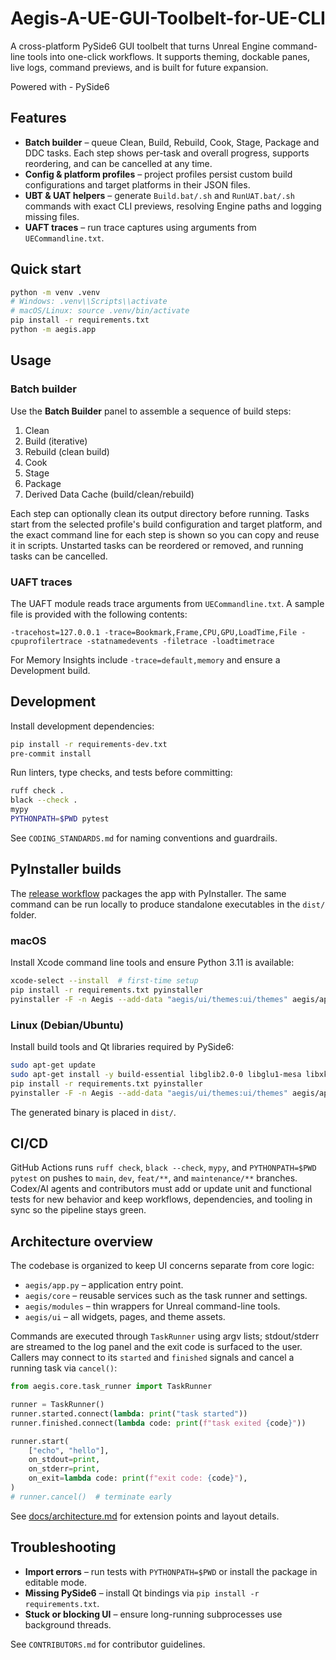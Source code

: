 # Aegis-A-UE-GUI-Toolbelt-for-UE-CLI

A cross-platform PySide6 GUI toolbelt that turns Unreal Engine command-line tools into one-click workflows. It supports theming,
dockable panes, live logs, command previews, and is built for future expansion.

Powered with - PySide6

## Features

- **Batch builder** – queue Clean, Build, Rebuild, Cook, Stage, Package and DDC tasks. Each step shows per-task and overall progress,
  supports reordering, and can be cancelled at any time.
- **Config & platform profiles** – project profiles persist custom build configurations and target platforms in their JSON files.
- **UBT & UAT helpers** – generate `Build.bat/.sh` and `RunUAT.bat/.sh` commands with exact CLI previews, resolving Engine paths and
  logging missing files.
- **UAFT traces** – run trace captures using arguments from `UECommandline.txt`.

## Quick start

```bash
python -m venv .venv
# Windows: .venv\\Scripts\\activate
# macOS/Linux: source .venv/bin/activate
pip install -r requirements.txt
python -m aegis.app
```

## Usage

### Batch builder

Use the **Batch Builder** panel to assemble a sequence of build steps:

1. Clean
2. Build (iterative)
3. Rebuild (clean build)
4. Cook
5. Stage
6. Package
7. Derived Data Cache (build/clean/rebuild)

Each step can optionally clean its output directory before running. Tasks start from the selected profile's
build configuration and target platform, and the exact command line for each step is shown so you can copy
and reuse it in scripts. Unstarted tasks can be reordered or removed, and running tasks can be cancelled.

### UAFT traces

The UAFT module reads trace arguments from `UECommandline.txt`. A sample file is provided with the following contents:

```
-tracehost=127.0.0.1 -trace=Bookmark,Frame,CPU,GPU,LoadTime,File -cpuprofilertrace -statnamedevents -filetrace -loadtimetrace
```

For Memory Insights include `-trace=default,memory` and ensure a Development build.

## Development

Install development dependencies:

```bash
pip install -r requirements-dev.txt
pre-commit install
```

Run linters, type checks, and tests before committing:

```bash
ruff check .
black --check .
mypy
PYTHONPATH=$PWD pytest
```

See `CODING_STANDARDS.md` for naming conventions and guardrails.

## PyInstaller builds

The [release workflow](.github/workflows/release.yml) packages the app with
PyInstaller. The same command can be run locally to produce standalone
executables in the `dist/` folder.

### macOS

Install Xcode command line tools and ensure Python 3.11 is available:

```bash
xcode-select --install  # first-time setup
pip install -r requirements.txt pyinstaller
pyinstaller -F -n Aegis --add-data "aegis/ui/themes:ui/themes" aegis/app.py
```

### Linux (Debian/Ubuntu)

Install build tools and Qt libraries required by PySide6:

```bash
sudo apt-get update
sudo apt-get install -y build-essential libglib2.0-0 libglu1-mesa libxkbcommon-x11-0 libxcb-cursor0
pip install -r requirements.txt pyinstaller
pyinstaller -F -n Aegis --add-data "aegis/ui/themes:ui/themes" aegis/app.py
```

The generated binary is placed in `dist/`.

## CI/CD

GitHub Actions runs `ruff check`, `black --check`, `mypy`, and `PYTHONPATH=$PWD pytest` on pushes to `main`, `dev`, `feat/**`, and `maintenance/**` branches. Codex/AI agents and contributors must add or update unit and functional tests for new behavior and keep workflows, dependencies, and tooling in sync so the pipeline stays green.

## Architecture overview

The codebase is organized to keep UI concerns separate from core logic:

- `aegis/app.py` – application entry point.
- `aegis/core` – reusable services such as the task runner and settings.
- `aegis/modules` – thin wrappers for Unreal command-line tools.
- `aegis/ui` – all widgets, pages, and theme assets.

Commands are executed through `TaskRunner` using argv lists; stdout/stderr are streamed to the log panel and the exit code is surfaced to the user. Callers may connect to its `started` and `finished` signals and cancel a running task via `cancel()`:

```python
from aegis.core.task_runner import TaskRunner

runner = TaskRunner()
runner.started.connect(lambda: print("task started"))
runner.finished.connect(lambda code: print(f"task exited {code}"))

runner.start(
    ["echo", "hello"],
    on_stdout=print,
    on_stderr=print,
    on_exit=lambda code: print(f"exit code: {code}"),
)
# runner.cancel()  # terminate early
```

See [docs/architecture.md](docs/architecture.md) for extension points and layout details.

## Troubleshooting

- **Import errors** – run tests with `PYTHONPATH=$PWD` or install the package in editable mode.
- **Missing PySide6** – install Qt bindings via `pip install -r requirements.txt`.
- **Stuck or blocking UI** – ensure long-running subprocesses use background threads.

See `CONTRIBUTORS.md` for contributor guidelines.

